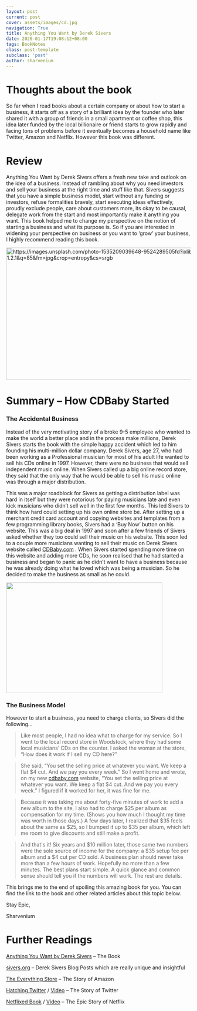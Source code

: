 ```yaml
---
layout: post
current: post
cover: assets/images/cd.jpg
navigation: True
title: Anything You Want by Derek Sivers
date: 2020-01-17T19:08:12+08:00
tags: BookNotes
class: post-template
subclass: 'post'
author: sharvenium
---
```

# Thoughts about the book
So far when I read books about a certain company or about how to start a business, it starts off as a story of a brilliant idea by the founder who later shared it with a group of friends in a small apartment or coffee shop, this idea later funded by the local billionaire or friend starts to grow rapidly and facing tons of problems before it eventually becomes a household name like Twitter, Amazon and Netflix. However this book was different.

# Review

Anything You Want by Derek Sivers offers a fresh new take and outlook on the idea of a business. Instead of rambling about why you need investors and sell your business at the right time and stuff like that. Sivers suggests that you have a simple business model, start without any funding or investors, refuse formalities bravely, start executing ideas effectively, proudly exclude people, care about customers more, its okay to be causal, delegate work from the start and most importantly make it anything you want. This book helped me to change my perspective on the notion of starting a business and what its purpose is. So if you are interested in widening your perspective on business or you want to &#8216;grow&#8217; your business, I highly recommend reading this book.

<img class="aligncenter" src="https://images.unsplash.com/photo-1535209039648-9524289505fd?ixlib=rb-1.2.1&q=85&fm=jpg&crop=entropy&cs=srgb" alt="https://images.unsplash.com/photo-1535209039648-9524289505fd?ixlib=rb-1.2.1&q=85&fm=jpg&crop=entropy&cs=srgb" width="540" height="360" /> 

# Summary &#8211; How CDBaby Started

### The Accidental Business

Instead of the very motivating story of a broke 9-5 employee who wanted to make the world a better place and in the process make millions, Derek Sivers starts the book with the simple happy accident which led to him founding his multi-million dollar company. Derek Sivers, age 27, who had been working as a Professional musician for most of his adult life wanted to sell his CDs online in 1997. However, there were no business that would sell independent music online. When Sivers called up a big online record store, they said that the only way that he would be able to sell his music online was through a major distribution.

This was a major roadblock for Sivers as getting a distribution label was hard in itself but they were notorious for paying musicians late and even kick musicians who didn&#8217;t sell well in the first few months. This led Sivers to think how hard could setting up his own online store be. After setting up a merchant credit card account and copying websites and templates from a few programming library books, Sivers had a &#8216;Buy Now&#8217; button on his website. This was a big deal in 1997 and soon after a few friends of Sivers asked whether they too could sell their music on his website. This soon led to a couple more musicians wanting to sell their music on Derek Sivers website called [CDBaby.com](http://cdbaby.com) . When Sivers started spending more time on this website and adding more CDs, he soon realised that he had started a business and began to panic as he didn&#8217;t want to have a business because he was already doing what he loved which was being a musician. So he decided to make the business as small as he could.

<img class="wp-image-907 aligncenter" src="https://sharvenium.com/wp-content/uploads/2020/01/1-us-bank-note-47344-1-300x212.jpg" alt="" width="426" height="301" srcset="https://sharvenium.com/wp-content/uploads/2020/01/1-us-bank-note-47344-1-300x212.jpg 300w, https://sharvenium.com/wp-content/uploads/2020/01/1-us-bank-note-47344-1-500x354.jpg 500w, https://sharvenium.com/wp-content/uploads/2020/01/1-us-bank-note-47344-1-768x543.jpg 768w, https://sharvenium.com/wp-content/uploads/2020/01/1-us-bank-note-47344-1-1536x1086.jpg 1536w, https://sharvenium.com/wp-content/uploads/2020/01/1-us-bank-note-47344-1-2048x1448.jpg 2048w, https://sharvenium.com/wp-content/uploads/2020/01/1-us-bank-note-47344-1-850x601.jpg 850w" sizes="(max-width: 426px) 100vw, 426px" /> 

### The Business Model

However to start a business, you need to charge clients, so Sivers did the following&#8230;

> Like most people, I had no idea what to charge for my service. So I went to the local record store in Woodstock, where they had some local musicians&#8217; CDs on the counter. I asked the woman at the store, “How does it work if I sell my CD here?”

> She said, “You set the selling price at whatever you want. We keep a flat $4 cut. And we pay you every week.” So I went home and wrote, on my new [cdbaby.com](http://cdbaby.com/) website, “You set the selling price at whatever you want. We keep a flat $4 cut. And we pay you every week.” I figured if it worked for her, it was fine for me.

> Because it was taking me about forty-five minutes of work to add a new album to the site, I also had to charge $25 per album as compensation for my time. (Shows you how much I thought my time was worth in those days.) A few days later, I realized that $35 feels about the same as $25, so I bumped it up to $35 per album, which left me room to give discounts and still make a profit.

> And that's it! Six years and $10 million later, those same two numbers were the sole source of income for the company: a $35 setup fee per album and a $4 cut per CD sold. A business plan should never take more than a few hours of work. Hopefully no more than a few minutes. The best plans start simple. A quick glance and common sense should tell you if the numbers will work. The rest are details.

This brings me to the end of spoiling this amazing book for you. You can find the link to the book and other related articles about this topic below.

Stay Epic,

Sharvenium

# Further Readings

[Anything You Want by Derek Sivers](https://www.amazon.com/Anything-You-Want-Lessons-Entrepreneur/dp/1511366079) &#8211; The Book

[sivers.org](http://sivers.org) &#8211; Derek Sivers Blog Posts which are really unique and insightful

[The Everything Store](https://www.amazon.com/Everything-Store-Jeff-Bezos-Amazon-ebook/dp/B00BWQW73E) &#8211; The Story of Amazon

[Hatching Twitter](https://www.amazon.com/Hatching-Twitter-Story-Friendship-Betrayal/dp/1591847087) / [Video](https://www.youtube.com/watch?v=q8knizONeXc) &#8211; The Story of Twitter

[Netflixed Book](https://www.amazon.com/Netflixed-Epic-Battle-Americas-Eyeballs/dp/1591846595) / [Video](https://www.youtube.com/watch?v=sr7kAEsJSK0) &#8211; The Epic Story of Netflix